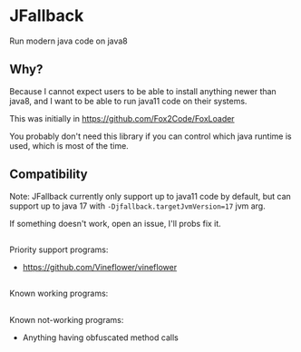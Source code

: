 # JFallback

Run modern java code on java8

## Why?

Because I cannot expect users to be able to install anything newer than java8, 
and I want to be able to run java11 code on their systems.

This was initially in https://github.com/Fox2Code/FoxLoader

You probably don't need this library if you can control which java runtime is used, which is most of the time.

## Compatibility

Note: JFallback currently only support up to java11 code by default, 
but can support up to java 17 with `-Djfallback.targetJvmVersion=17` jvm arg.

If something doesn't work, open an issue, I'll probs fix it.

##

Priority support programs:
- https://github.com/Vineflower/vineflower

##

Known working programs:

##

Known not-working programs:
- Anything having obfuscated method calls

##
